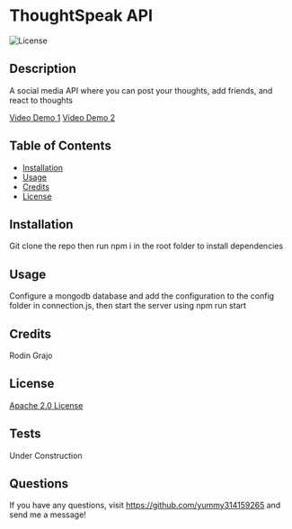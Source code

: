 
  # ThoughtSpeak API 
  ![License](https://img.shields.io/badge/License-Apache%202.0-blue.svg)

  ## Description
  
  A social media API where you can post your thoughts, add friends, and react to thoughts

  [Video Demo 1](https://watch.screencastify.com/v/TeblXnVwIedOgEztChXu)
  [Video Demo 2](https://watch.screencastify.com/v/xM9qFJypy9sfTJSTvQ6I)
  
  ## Table of Contents
  
  - [Installation](#installation)
  - [Usage](#usage)
  - [Credits](#credits)
  - [License](#license)
  
  ## Installation
  
  Git clone the repo then run npm i in the root folder to install dependencies
  
  ## Usage
  
  Configure a mongodb database and add the configuration to the config folder in connection.js, then start the server using npm run start
  
  ## Credits
  
  Rodin Grajo
  
  ## License

  [Apache 2.0 License](https://opensource.org/licenses/Apache-2.0)

  ## Tests
  
  Under Construction
  
  ## Questions
  If you have any questions, visit https://github.com/yummy314159265 and send me a message!
